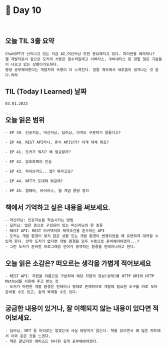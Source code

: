 # 📔 Day 10

<br>

## 오늘 TIL 3줄 요약

    ChatGPT가 난리나고 있는 지금 AI,머신러닝 또한 중요해지고 있다. 파이썬을 해야하나?
    웹 개발자로서 앞으로 도커의 사용은 필수적일테고 서버리스, 쿠버네티스 등 정말 많은 기술들이 나오고 있는 상황이기도하다.
    평생 공부해야한다는 개발자의 숙명이 더 느껴진다. 정말 계속해서 새로움이 생겨나는 것 같다.하하

## TIL (Today I Learned) 날짜

    03.01.2023

## 오늘 읽은 범위

    - EP 39. 인공지능, 머신러닝, 딥러닝, 아직도 구분하기 힘들다고?

    - EP 40. REST API라니, 휴식 API인가? 이게 대체 뭐죠?

    - EP 41. 도커가 뭐지? 왜 필요할까?

    - EP 42. 암호화폐의 진실

    - EP 43. 하이브리드...앱? 뭐라고요?

    - EP 44. NFT가 도대체 뭐길래?

    - EP 45. 멀웨어, 바이러스, 웜 개념 몽땅 정리

## 책에서 기억하고 싶은 내용을 써보세요.

    - 머신러닝: 인공지능을 학습시키는 방법
    - 딥러닝: 많은 층으로 구성되어 있는 머신러닝의 한 종류
    - REST API: REST 아키텍쳐의 제약조건을 준수하는 API
    - 도커는 개발 환경이 맞지 않은 상황 또는 개발 환경이 변경되었을 때 유연하게 대처할 수 있게 한다. 만약 도커가 없다면 개발 환경을 모두 수동으로 준비해야하겠지...?
    - 그런 도커가 준비한 프로그래밍 언어가 동작하는 환경을 컨테이너라고 한다.

## 오늘 읽은 소감은? 떠오르는 생각을 가볍게 적어보세요

    - REST API: 자원을 이름으로 구분하여 해당 자원의 정보(상태)를 HTTP URI와 HTTP Method를 사용해 주고 받는 것
    - 도커가 마련한 개발 환경은 컨테이너 형태로 존재하므로 개발에 필요한 도구를 따로 모아 준비할 수도 있고, 쉽게 복제할 수도 있다.

## 궁금한 내용이 있거나, 잘 이해되지 않는 내용이 있다면 적어보세요.

    - 딥러닝, NFT 등 머리로는 알겠는데 사실 와닿지가 않는다. 책을 읽으면서 꽤 많은 파트에서 이와 같은 것을 느꼈다.
    - 책은 끝났지만 에피소드 하나한 깊게 공부해봐야겠다.
